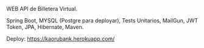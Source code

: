 WEB API de Billetera Virtual.

Spring Boot, MYSQL (Postgre para deployar), Tests Unitarios, MailGun, JWT Token, JPA, Hibernate, Maven.

Deploy: https://kaorubank.herokuapp.com/
